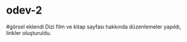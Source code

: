# odev-2
#görsel eklendi
Dizi film ve kitap sayfası hakkında düzenlemeler yapıldı, linkler oluşturuldu.
